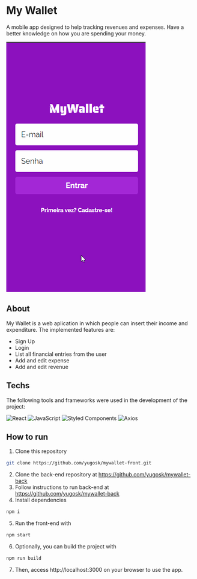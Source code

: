 # My Wallet

A mobile app designed to help tracking revenues and expenses. Have a better knowledge on how you are spending your money.

<img src="./src//assets/mywallet-demo.gif" />

## About

My Wallet is a web aplication in which people can insert their income and expenditure. The implemented features are:

- Sign Up
- Login
- List all financial entries from the user
- Add and edit expense
- Add and edit revenue

## Techs

The following tools and frameworks were used in the development of the project: <br>

![React](https://img.shields.io/badge/react-%2320232a.svg?style=for-the-badge&logo=react&logoColor=%2361DAFB) ![JavaScript](https://img.shields.io/badge/javascript-%23323330.svg?style=for-the-badge&logo=javascript&logoColor=%23F7DF1E) ![Styled Components](https://img.shields.io/badge/styled--components-DB7093?style=for-the-badge&logo=styled-components&logoColor=white) ![Axios](https://img.shields.io/badge/Axios-%23323330?style=for-the-badge&logo=axios&logoColor=%235A29E4)

## How to run

1. Clone this repository

```bash
git clone https://github.com/yugosk/mywallet-front.git
```

2. Clone the back-end repository at https://github.com/yugosk/mywallet-back
3. Follow instructions to run back-end at https://github.com/yugosk/mywallet-back
4. Install dependencies

```bash
npm i
```

5. Run the front-end with

```bash
npm start
```

6. Optionally, you can build the project with

```bash
npm run build
```

7. Then, access http://localhost:3000 on your browser to use the app.
